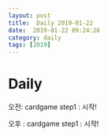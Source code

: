 ```yaml
---
layout: post
title:  Daily 2019-01-22
date:  2019-01-22 09:24:26
category: daily
tags: [2019]
---
```


# Daily

오전:  cardgame step1 : 시작!



오후 :  cardgame step1 : 시작!


